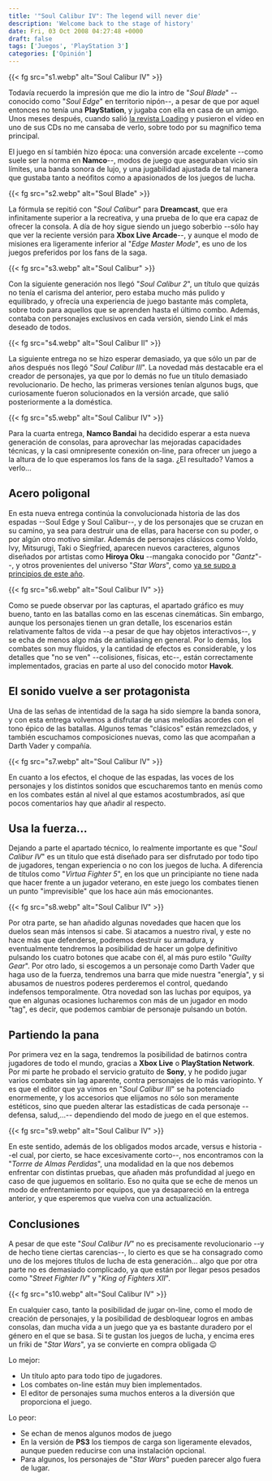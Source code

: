 ```yaml
---
title: '"Soul Calibur IV": The legend will never die'
description: 'Welcome back to the stage of history'
date: Fri, 03 Oct 2008 04:27:48 +0000
draft: false
tags: ['Juegos', 'PlayStation 3']
categories: ['Opinión']
---
```


{{< fg src="s1.webp" alt="Soul Calibur IV" >}}

Todavía recuerdo la impresión que me dio la intro de "_Soul Blade_" --conocido como "_Soul Edge_" en territorio nipón--, a pesar de que por aquel entonces no tenía una **PlayStation**, y jugaba con ella en casa de un amigo. Unos meses después, cuando salió [la revista Loading](/entrevista-a-sergio-herrera-mr-karate/) y pusieron el vídeo en uno de sus CDs no me cansaba de verlo, sobre todo por su magnífico tema principal.

El juego en sí también hizo época: una conversión arcade excelente --como suele ser la norma en **Namco**--, modos de juego que aseguraban vicio sin límites, una banda sonora de lujo, y una jugabilidad ajustada de tal manera que gustaba tanto a neófitos como a apasionados de los juegos de lucha.

{{< fg src="s2.webp" alt="Soul Blade" >}}

La fórmula se repitió con "_Soul Calibur_" para **Dreamcast**, que era infinitamente superior a la recreativa, y una prueba de lo que era capaz de ofrecer la consola. A día de hoy sigue siendo un juego soberbio --sólo hay que ver la reciente versión para **Xbox Live Arcade**--, y aunque el modo de misiones era ligeramente inferior al "_Edge Master Mode_", es uno de los juegos preferidos por los fans de la saga.

{{< fg src="s3.webp" alt="Soul Calibur" >}}

Con la siguiente generación nos llegó "_Soul Calibur 2_", un título que quizás no tenía el carisma del anterior, pero estaba mucho más pulido y equilibrado, y ofrecía una experiencia de juego bastante más completa, sobre todo para aquellos que se aprenden hasta el último combo. Además, contaba con personajes exclusivos en cada versión, siendo Link el más deseado de todos.

{{< fg src="s4.webp" alt="Soul Calibur II" >}}

La siguiente entrega no se hizo esperar demasiado, ya que sólo un par de años después nos llegó "_Soul Calibur III_". La novedad más destacable era el creador de personajes, ya que por lo demás no fue un título demasiado revolucionario. De hecho, las primeras versiones tenían algunos bugs, que curiosamente fueron solucionados en la versión arcade, que salió posteriormente a la doméstica.

{{< fg src="s5.webp" alt="Soul Calibur IV" >}}

Para la cuarta entrega, **Namco Bandai** ha decidido esperar a esta nueva generación de consolas, para aprovechar las mejoradas capacidades técnicas, y la casi omnipresente conexión on-line, para ofrecer un juego a la altura de lo que esperamos los fans de la saga. ¿El resultado? Vamos a verlo...

## Acero poligonal

En esta nueva entrega continúa la convolucionada historia de las dos espadas --Soul Edge y Soul Calibur--, y de los personajes que se cruzan en su camino, ya sea para destruir una de ellas, para hacerse con su poder, o por algún otro motivo similar. Además de personajes clásicos como Voldo, Ivy, Mitsurugi, Taki o Siegfried, aparecen nuevos caracteres, algunos diseñados por artistas como **Hiroya Oku** --mangaka conocido por "_Gantz_"--, y otros provenientes del universo "_Star Wars_", como [ya se supo a principios de este año](/%C2%BFstar-wars-en-soul-calibur-iv/).

{{< fg src="s6.webp" alt="Soul Calibur IV" >}}

Como se puede observar por las capturas, el apartado gráfico es muy bueno, tanto en las batallas como en las escenas cinemáticas. Sin embargo, aunque los personajes tienen un gran detalle, los escenarios están relativamente faltos de vida --a pesar de que hay objetos interactivos--, y se echa de menos algo más de antialiasing en general. Por lo demás, los combates son muy fluidos, y la cantidad de efectos es considerable, y los detalles que "no se ven" --colisiones, físicas, etc--, están correctamente implementados, gracias en parte al uso del conocido motor **Havok**.

## El sonido vuelve a ser protagonista

Una de las señas de intentidad de la saga ha sido siempre la banda sonora, y con esta entrega volvemos a disfrutar de unas melodías acordes con el tono épico de las batallas. Algunos temas "clásicos" están remezclados, y también escuchamos composiciones nuevas, como las que acompañan a Darth Vader y compañía.

{{< fg src="s7.webp" alt="Soul Calibur IV" >}}

En cuanto a los efectos, el choque de las espadas, las voces de los personajes y los distintos sonidos que escucharemos tanto en menús como en los combates están al nivel al que estamos acostumbrados, así que pocos comentarios hay que añadir al respecto.

## Usa la fuerza...

Dejando a parte el apartado técnico, lo realmente importante es que "_Soul Calibur IV_" es un titulo que está diseñado para ser disfrutado por todo tipo de jugadores, tengan experiencia o no con los juegos de lucha. A diferencia de títulos como "_Virtua Fighter 5_", en los que un principiante no tiene nada que hacer frente a un jugador veterano, en este juego los combates tienen un punto "imprevisible" que los hace aún más emocionantes.

{{< fg src="s8.webp" alt="Soul Calibur IV" >}}

Por otra parte, se han añadido algunas novedades que hacen que los duelos sean más intensos si cabe. Si atacamos a nuestro rival, y este no hace más que defenderse, podremos destruir su armadura, y eventualmente tendremos la posibilidad de hacer un golpe definitivo pulsando los cuatro botones que acabe con él, al más puro estilo "_Guilty Gear_". Por otro lado, si escogemos a un personaje como Darth Vader que haga uso de la fuerza, tendremos una barra que mide nuestra "energía", y si abusamos de nuestros poderes perderemos el control, quedando indefensos temporalmente. Otra novedad son las luchas por equipos, ya que en algunas ocasiones lucharemos con más de un jugador en modo "tag", es decir, que podemos cambiar de personaje pulsando un botón.

## Partiendo la pana

Por primera vez en la saga, tendremos la posibilidad de batirnos contra jugadores de todo el mundo, gracias a **Xbox Live** o **PlayStation Network**. Por mi parte he probado el servicio gratuito de **Sony**, y he podido jugar varios combates sin lag aparente, contra personajes de lo más variopinto. Y es que el editor que ya vimos en "_Soul Calibur III_" se ha potenciado enormemente, y los accesorios que elijamos no sólo son meramente estéticos, sino que pueden alterar las estadísticas de cada personaje --defensa, salud,...-- dependiendo del modo de juego en el que estemos.

{{< fg src="s9.webp" alt="Soul Calibur IV" >}}

En este sentido, además de los obligados modos arcade, versus e historia --el cual, por cierto, se hace excesivamente corto--, nos encontramos con la "_Torrre de Almas Perdidas_", una modalidad en la que nos debemos enfrentar con distintas pruebas, que añaden más profundidad al juego en caso de que juguemos en solitario. Eso no quita que se eche de menos un modo de enfrentamiento por equipos, que ya desapareció en la entrega anterior, y que esperemos que vuelva con una actualización.

## Conclusiones

A pesar de que este "_Soul Calibur IV_" no es precisamente revolucionario --y de hecho tiene ciertas carencias--, lo cierto es que se ha consagrado como uno de los mejores títulos de lucha de esta generación... algo que por otra parte no es demasiado complicado, ya que están por llegar pesos pesados como "_Street Fighter IV_" y "_King of Fighters XII_".

{{< fg src="s10.webp" alt="Soul Calibur IV" >}}

En cualquier caso, tanto la posibilidad de jugar on-line, como el modo de creación de personajes, y la posibilidad de desbloquear logros en ambas consolas, dan mucha vida a un juego que ya es bastante duradero por el género en el que se basa. Si te gustan los juegos de lucha, y encima eres un friki de "_Star Wars_", ya se convierte en compra obligada :wink:

Lo mejor:

*   Un título apto para todo tipo de jugadores.
*   Los combates on-line están muy bien implementados.
*   El editor de personajes suma muchos enteros a la diversión que proporciona el juego.

Lo peor:

*   Se echan de menos algunos modos de juego
*   En la versión de **PS3** los tiempos de carga son ligeramente elevados, aunque pueden reducirse con una instalación opcional.
*   Para algunos, los personajes de "_Star Wars_" pueden parecer algo fuera de lugar.